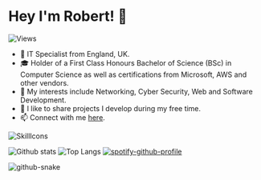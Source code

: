 # Hey I'm Robert! 👋

![Views](https://komarev.com/ghpvc/?username=robsd)

- 💼 IT Specialist from England, UK.
- 🎓 Holder of a First Class Honours Bachelor of Science (BSc) in Computer Science as well as certifications from Microsoft, AWS and other vendors.
- 🔭 My interests include Networking, Cyber Security, Web and Software Development.
- 🐙 I like to share projects I develop during my free time.
- 📫 Connect with me [here](https://robertd.uk).

![SkillIcons](https://skillicons.dev/icons?i=aws,ansible,apple,azure,bash,bootstrap,css,cloudflare,debian,discord,docker,firebase,flask,gcp,git,github,gmail,html,instagram,java,js,jquery,kali,linkedin,linux,md,mongodb,mysql,netlify,nginx,nodejs,notion,php,postman,powershell,py,raspberrypi,replit,twitter,ubuntu,vercel,vim,vscode,windows,wordpress)

![Github stats](https://github-readme-stats.vercel.app/api?username=robsd&theme=dark&line_height=20)
![Top Langs](https://github-readme-stats.vercel.app/api/top-langs/?username=robsd&layout=compact&theme=dark&hide_border=true)
[![spotify-github-profile](https://spotify-github-profile.kittinanx.com/api/view?uid=robstewartdixon&cover_image=true&theme=default&show_offline=false&background_color=121212&interchange=false&bar_color=53b14f&bar_color_cover=true)](https://spotify-github-profile.kittinanx.com/api/view?uid=robstewartdixon&redirect=true)

<picture>
  <source media="(prefers-color-scheme: dark)" srcset="https://raw.githubusercontent.com/robsd/robsd/output/github-contribution-grid-snake-dark.svg" />
  <source media="(prefers-color-scheme: light)" srcset="https://raw.githubusercontent.com/robsd/robsd/output/github-contribution-grid-snake.svg" />
  <img alt="github-snake" src="github-snake.svg" />
</picture>
